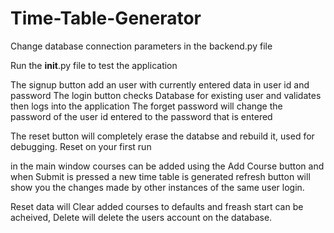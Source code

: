 # Time-Table-Generator

Change database connection parameters in the backend.py file 

Run the __init__.py file to test the application

The signup button add an user with currently entered data in user id and password
The login button checks Database for existing user and validates then logs into the application
The forget password will change the password of the user id entered to the password that is entered

The reset button will completely erase the databse and rebuild it, used for debugging. Reset on your first run

in the main window courses can be added using the Add Course button and when Submit is pressed a new time table is generated
refresh button will show you the changes made by other instances of the same user login.

Reset data will Clear added courses to defaults and freash start can be acheived,
Delete will delete the users account on the database.
